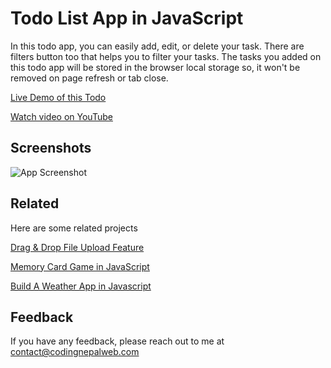 
# Todo List App in JavaScript

In this todo app, you can easily add, edit, or delete your task. There are filters button too that helps you to filter your tasks. The tasks you added on this todo app will be stored in the browser local storage so, it won't be removed on page refresh or tab close.
 
 [Live Demo of this Todo](https://codingnepalweb.com/demos/todo-list-app-javascript/)
 
 [Watch video on YouTube](https://youtu.be/2QIMUBilooc)

## Screenshots

![App Screenshot](https://img.youtube.com/vi/2QIMUBilooc/maxresdefault.jpg)


## Related

Here are some related projects

[Drag & Drop File Upload Feature](https://www.youtube.com/watch?v=0HCiH4Tk04I)

[Memory Card Game in JavaScript](https://www.youtube.com/watch?v=DABkhfsBAWw)

[Build A Weather App in Javascript](https://www.youtube.com/watch?v=c1r-NqYkFPc)

## Feedback

If you have any feedback, please reach out to me at contact@codingnepalweb.com
